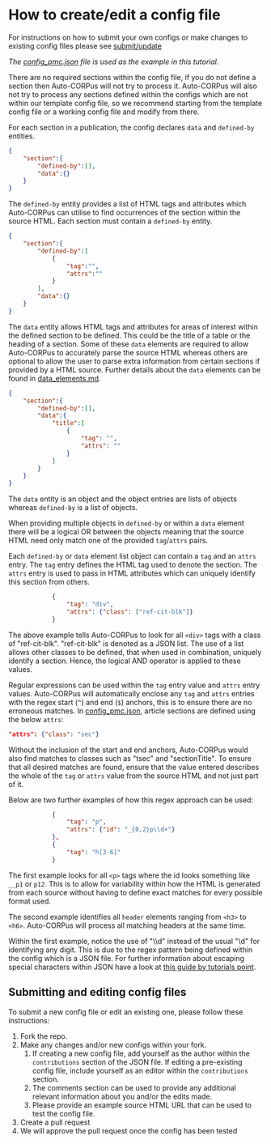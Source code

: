 # How to create/edit a config file

For instructions on how to submit your own configs or make changes to existing config files please see [submit/update](#submitting-and-editing-config-files)

*The [config_pmc.json](https://github.com/omicsNLP/Auto-CORPus/blob/main/autocorpus/configs/config_pmc.json) file is used as the example in this tutorial.*

There are no required sections within the config file, if you do not define a section then Auto-CORPus will not try to process it.
Auto-CORPus will also not try to process any sections defined within the configs which are not within our template config file,
so we recommend starting from the template config file or a working config file and modify from there.

For each section in a publication, the config declares `data` and `defined-by` entities.

```json
{
    "section":{
        "defined-by":[],
        "data":{}
    }
}
```

The `defined-by` entity provides a list of HTML tags and attributes which Auto-CORPus can utilise to find occurrences of the
section within the source HTML. Each section must contain a `defined-by` entity.

```json
{
    "section":{
        "defined-by":[
            {
                "tag":"",
                "attrs":""
            }
        ],
        "data":{}
    }
}
```

The `data` entity allows HTML tags and attributes for areas of interest within
the defined section to be defined. This could be the title of a table or the heading of a section. Some of these `data` elements
are required to allow Auto-CORPus to accurately parse the source HTML whereas others are optional to allow the user to parse extra information from certain sections if provided by a HTML source. Further details about the `data` elements can be found in [data_elements.md](data_elements.md).

```json
{
    "section":{
        "defined-by":[],
        "data":{
            "title":[
                {
                    "tag": "",
                    "attrs": ""
                }
            ]
        }
    }
}
```

The `data` entity is an object and the object entries are lists of objects
whereas `defined-by` is a list of objects.

When providing multiple objects in `defined-by` or within a `data` element there will be a logical OR
between the objects meaning that the source HTML need only match
one of the provided `tag`/`attrs` pairs.

Each `defined-by` or `data` element list object can contain a `tag` and an `attrs` entry. The `tag` entry defines the HTML tag used to denote the section. The `attrs` entry is used to pass in HTML attributes which can uniquely identify
this section from others.

```json
            {
                "tag": "div",
                "attrs": {"class": ["ref-cit-blk"]}
            }
```

The above example tells Auto-CORPus to look for all `<div>` tags with a class of "ref-cit-blk". "ref-cit-blk" is denoted as a JSON list.  The use of a list allows other classes to be defined, that when used in combination, uniquely identify a section.  Hence, the logical AND operator is applied to these values.

Regular expressions can be used within the `tag` entry value and `attrs` entry values.
Auto-CORPus will automatically enclose any `tag` and `attrs` entries with the regex start (`^`) and end (`$`) anchors, this is to ensure there are no
erroneous matches. In [config_pmc.json](https://github.com/omicsNLP/Auto-CORPus/blob/main/configs/config_pmc.json), article sections are defined using the below `attrs`:

```json
"attrs": {"class": "sec"}
```

Without the inclusion of the start and end anchors, Auto-CORPus would also find matches to classes such as "tsec" and
"sectionTitle".  To ensure that all desired matches are found, ensure that the value entered describes the whole of the
`tag` or `attrs` value from the source HTML and not just part of it.

Below are two further examples of how this regex approach can be used:

```json
            {
                "tag": "p",
                "attrs": {"id": "_{0,2}p\\d+"}
            },
            {
                "tag": "h[3-6]"
            }
```

The first example looks for all `<p>` tags where the id looks something like `__p1` or `p12`. This is to allow for variability within how
the HTML is generated from each source without having to define exact matches for every possible format used.

The second example identifies all `header` elements ranging from `<h3>` to `<h6>`. Auto-CORPus will process all matching
headers at the same time.

Within the first example, notice the use of "\\\d" instead of the usual "\d" for identifying any digit. This is due to the regex pattern being defined within the config which is a JSON file. For further information about escaping special characters within JSON have a look at [this guide by tutorials point](https://www.tutorialspoint.com/json_simple/json_simple_escape_characters.htm).

## Submitting and editing config files

To submit a new config file or edit an existing one, please follow these instructions:

1) Fork the repo.
2) Make any changes and/or new configs within your fork.
   1) If creating a new config file, add yourself as the author within the `contributions` section of the JSON file.  If editing a pre-existing config file, include yourself as an editor within the `contributions` section.
   2) The comments section can be used to provide any additional relevant information about you and/or the edits made.
   3) Please provide an example source HTML URL that can be used to test the config file.
3) Create a pull request
4) We will approve the pull request once the config has been tested
